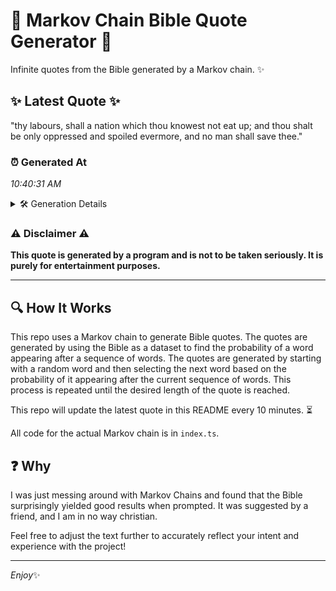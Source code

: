 # 📖 Markov Chain Bible Quote Generator 📖

Infinite quotes from the Bible generated by a Markov chain. ✨

## ✨ Latest Quote ✨
"thy labours, shall a nation which thou knowest not eat up; and thou shalt be only oppressed and spoiled evermore, and no man shall save thee."

### ⏰ Generated At
*10:40:31 AM*

<details>
    <summary>🛠️ Generation Details</summary>
    <p>
        <strong>🌱 Seed:</strong> thy<br>
        <strong>🔄 Iterations:</strong> 25<br>
        <strong>📜 Context History:</strong><br>[ thy ]: labours,<br>[ thy, labours, ]: shall<br>[ thy, labours,, shall ]: a<br>[ thy, labours,, shall, a ]: nation<br>[ thy, labours,, shall, a, nation ]: which<br>[ thy, labours,, shall, a, nation, which ]: thou<br>[ labours,, shall, a, nation, which, thou ]: knowest<br>[ shall, a, nation, which, thou, knowest ]: not<br>[ a, nation, which, thou, knowest, not ]: eat<br>[ nation, which, thou, knowest, not, eat ]: up;<br>[ which, thou, knowest, not, eat, up; ]: and<br>[ thou, knowest, not, eat, up;, and ]: thou<br>[ knowest, not, eat, up;, and, thou ]: shalt<br>[ not, eat, up;, and, thou, shalt ]: be<br>[ eat, up;, and, thou, shalt, be ]: only<br>[ up;, and, thou, shalt, be, only ]: oppressed<br>[ and, thou, shalt, be, only, oppressed ]: and<br>[ thou, shalt, be, only, oppressed, and ]: spoiled<br>[ shalt, be, only, oppressed, and, spoiled ]: evermore,<br>[ be, only, oppressed, and, spoiled, evermore, ]: and<br>[ only, oppressed, and, spoiled, evermore,, and ]: no<br>[ oppressed, and, spoiled, evermore,, and, no ]: man<br>[ and, spoiled, evermore,, and, no, man ]: shall<br>[ spoiled, evermore,, and, no, man, shall ]: save<br>[ evermore,, and, no, man, shall, save ]: thee.<br>
    </p>
</details>

### ⚠️ Disclaimer ⚠️
**This quote is generated by a program and is not to be taken seriously. It is purely for entertainment purposes.**

---

## 🔍 How It Works

This repo uses a Markov chain to generate Bible quotes. The quotes are generated by using the Bible as a dataset to find the probability of a word appearing after a sequence of words. The quotes are generated by starting with a random word and then selecting the next word based on the probability of it appearing after the current sequence of words. This process is repeated until the desired length of the quote is reached.

This repo will update the latest quote in this README every 10 minutes. ⏳

All code for the actual Markov chain is in `index.ts`.

## ❓ Why

I was just messing around with Markov Chains and found that the Bible surprisingly yielded good results when prompted. 
It was suggested by a friend, and I am in no way christian.

Feel free to adjust the text further to accurately reflect your intent and experience with the project!

---

*Enjoy*✨
